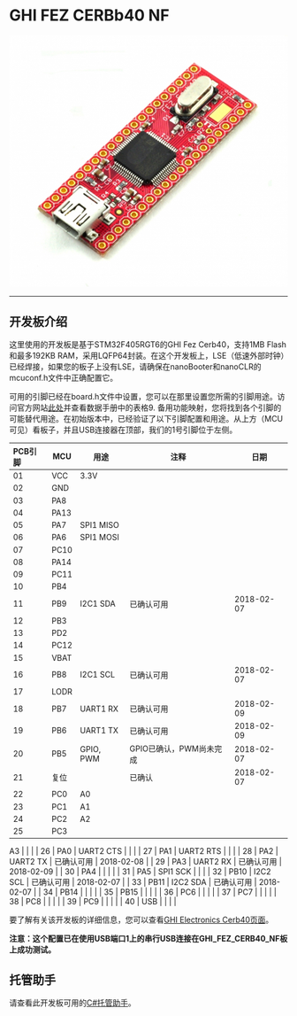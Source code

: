 # GHI FEZ CERBb40 NF

![GHI FEZ CERB40](https://github.com/nanoframework/nf-Community-Targets/blob/main/ChibiOS/GHI_FEZ_CERB40_NF/resources/cerb40.jpg?raw=true)

-----

## 开发板介绍

这里使用的开发板是基于STM32F405RGT6的GHI Fez Cerb40，支持1MB Flash和最多192KB RAM，采用LQFP64封装。在这个开发板上，LSE（低速外部时钟）已经焊接，如果您的板子上没有LSE，请确保在nanoBooter和nanoCLR的mcuconf.h文件中正确配置它。

可用的引脚已经在board.h文件中设置，您可以在那里设置您所需的引脚用途。访问官方网站[此处](http://www.st.com/content/st_com/en/products/microcontrollers/stm32-32-bit-arm-cortex-mcus/stm32-high-performance-mcus/stm32f4-series/stm32f405-415/stm32f405rg.html)并查看数据手册中的表格9. 备用功能映射，您将找到各个引脚的可能替代用途。在初始版本中，已经验证了以下引脚配置和用途。从上方（MCU可见）看板子，并且USB连接器在顶部，我们的1号引脚位于左侧。

| PCB引脚 | MCU | 用途 | 注释 | 日期 |
|:---|---|---|---|---|
| 01 | VCC | 3.3V | | |
| 02 | GND | | | |
| 03 | PA8 | | | |
| 04 | PA13 | | | |
| 05 | PA7 | SPI1 MISO | | |
| 06 | PA6 | SPI1 MOSI | | |
| 07 | PC10 | | | |
| 08 | PA14 | | | |
| 09 | PC11 | | | |
| 10 | PB4 | | | |
| 11 | PB9 | I2C1 SDA | 已确认可用 | 2018-02-07 |
| 12 | PB3 | | | |
| 13 | PD2 | | | |
| 14 | PC12 | | | |
| 15 | VBAT | | | |
| 16 | PB8 | I2C1 SCL | 已确认可用 | 2018-02-07 |
| 17 | LODR | | | |
| 18 | PB7 | UART1 RX | 已确认可用 | 2018-02-09 |
| 19 | PB6 | UART1 TX | 已确认可用 | 2018-02-09 |
| 20 | PB5 | GPIO, PWM | GPIO已确认，PWM尚未完成 | 2018-02-07 |
| 21 | 复位 | | 已确认 | 2018-02-07 |
| 22 | PC0 | A0 | | |
| 23 | PC1 | A1 | | |
| 24 | PC2 | A2 | | |
| 25 | PC3 |

 A3 | | |
| 26 | PA0 | UART2 CTS | | |
| 27 | PA1 | UART2 RTS | | |
| 28 | PA2 | UART2 TX | 已确认可用 | 2018-02-08 |
| 29 | PA3 | UART2 RX | 已确认可用 | 2018-02-09 |
| 30 | PA4 | | | |
| 31 | PA5 | SPI1 SCK | | |
| 32 | PB10 | I2C2 SCL | 已确认可用 | 2018-02-07 |
| 33 | PB11 | I2C2 SDA | 已确认可用 | 2018-02-07 |
| 34 | PB14 | | | |
| 35 | PB15 | | | |
| 36 | PC6 | | | |
| 37 | PC7 | | | |
| 38 | PC8 | | | |
| 39 | PC9 | | | |
| 40 | USB | | | |

要了解有关该开发板的详细信息，您可以查看[GHI Electronics Cerb40页面](https://docs.ghielectronics.com/hardware/breakout/fez-cerb40.html)。

**注意：这个配置已在使用USB端口1上的串行USB连接在GHI_FEZ_CERB40_NF板上成功测试。**

## 托管助手

请查看此开发板可用的[C#托管助手](https://github.com/nanoframework/nf-Community-Targets/tree/main/ChibiOS/GHI_FEZ_CERB40_NF/managed_helpers)。